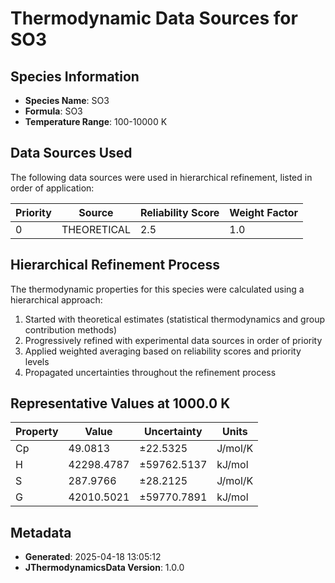 # Thermodynamic Data Sources for SO3

## Species Information
- **Species Name**: SO3
- **Formula**: SO3
- **Temperature Range**: 100-10000 K

## Data Sources Used
The following data sources were used in hierarchical refinement, listed in order of application:

| Priority | Source | Reliability Score | Weight Factor |
|----------|--------|-------------------|---------------|
| 0 | THEORETICAL | 2.5 | 1.0 |

## Hierarchical Refinement Process
The thermodynamic properties for this species were calculated using a hierarchical approach:

1. Started with theoretical estimates (statistical thermodynamics and group contribution methods)
2. Progressively refined with experimental data sources in order of priority
3. Applied weighted averaging based on reliability scores and priority levels
4. Propagated uncertainties throughout the refinement process

## Representative Values at 1000.0 K
| Property | Value | Uncertainty | Units |
|----------|-------|-------------|-------|
| Cp | 49.0813 | ±22.5325 | J/mol/K |
| H | 42298.4787 | ±59762.5137 | kJ/mol |
| S | 287.9766 | ±28.2125 | J/mol/K |
| G | 42010.5021 | ±59770.7891 | kJ/mol |

## Metadata
- **Generated**: 2025-04-18 13:05:12
- **JThermodynamicsData Version**: 1.0.0
